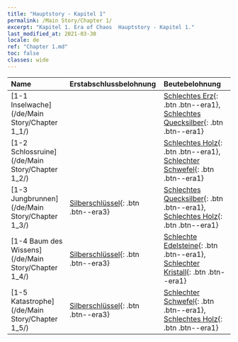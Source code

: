 ```yaml
---
title: "Hauptstory - Kapitel 1"
permalink: /Main Story/Chapter 1/
excerpt: "Kapitel 1. Era of Chaos  Hauptstory - Kapitel 1."
last_modified_at: 2021-03-30
locale: de
ref: "Chapter 1.md"
toc: false
classes: wide
---
```


  | Name |  Erstabschlussbelohnung | Beutebelohnung |
  |:------------|:------------|:------------| 
  | [1-1 Inselwache](/de/Main Story/Chapter 1_1/) |  | [Schlechtes Erz](/de/Items/mat_1/){: .btn .btn--era1}, [Schlechtes Quecksilber](/de/Items/mat_2/){: .btn .btn--era1} |
  | [1-2 Schlossruine](/de/Main Story/Chapter 1_2/) |  | [Schlechtes Holz](/de/Items/mat_1/){: .btn .btn--era1}, [Schlechter Schwefel](/de/Items/mat_3/){: .btn .btn--era1} |
  | [1-3 Jungbrunnen](/de/Main Story/Chapter 1_3/) | [Silberschlüssel](/de/Items/con_693/){: .btn .btn--era3} | [Schlechtes Quecksilber](/de/Items/mat_2/){: .btn .btn--era1}, [Schlechtes Holz](/de/Items/mat_1/){: .btn .btn--era1} |
  | [1-4 Baum des Wissens](/de/Main Story/Chapter 1_4/) | [Silberschlüssel](/de/Items/con_693/){: .btn .btn--era3} | [Schlechte Edelsteine](/de/Items/mat_4/){: .btn .btn--era1}, [Schlechter Kristall](/de/Items/mat_5/){: .btn .btn--era1} |
  | [1-5 Katastrophe](/de/Main Story/Chapter 1_5/) | [Silberschlüssel](/de/Items/con_693/){: .btn .btn--era3} | [Schlechter Schwefel](/de/Items/mat_3/){: .btn .btn--era1}, [Schlechtes Holz](/de/Items/mat_1/){: .btn .btn--era1} |
